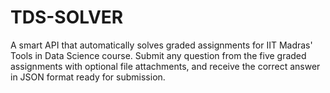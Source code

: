 # TDS-SOLVER
A smart API that automatically solves graded assignments for IIT Madras' Tools in Data Science course. Submit any question from the five graded assignments with optional file attachments, and receive the correct answer in JSON format ready for submission.
